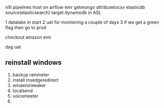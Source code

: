 nifi pipelines host on airflow emr
getmongo
attributetocsv
elasticdb source(elasticsearch)
target dynamodb in ASL

1 datalake in start
2 uat for monitoring a couple of days
3 if we get a green flag then go to prod

checkout amazon emr

dag uat


## reinstall windows
1. backup rainmeter
2. install msedgeredirect
3. winaerotweaker
4. localsend
5. voicemeeter
6. 
